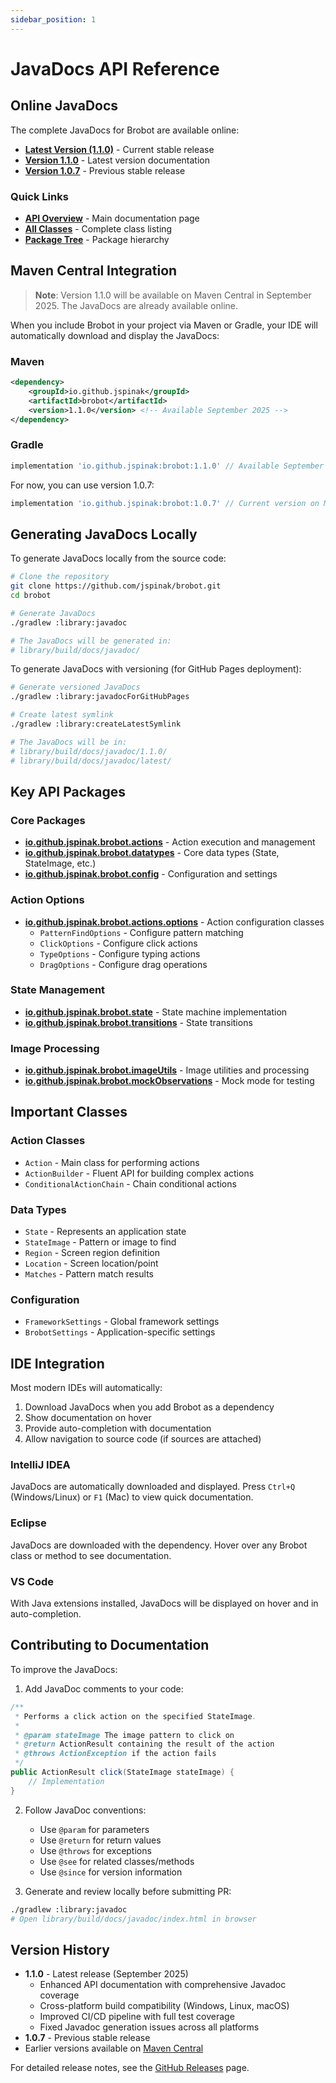 ```yaml
---
sidebar_position: 1
---
```


# JavaDocs API Reference

## Online JavaDocs

The complete JavaDocs for Brobot are available online:

- **[Latest Version (1.1.0)](https://jspinak.github.io/brobot/api/latest/)** - Current stable release
- **[Version 1.1.0](https://jspinak.github.io/brobot/api/1.1.0/)** - Latest version documentation
- **[Version 1.0.7](https://jspinak.github.io/brobot/api/1.0.7/)** - Previous stable release

### Quick Links
- **[API Overview](https://jspinak.github.io/brobot/api/latest/index.html)** - Main documentation page
- **[All Classes](https://jspinak.github.io/brobot/api/latest/allclasses-index.html)** - Complete class listing
- **[Package Tree](https://jspinak.github.io/brobot/api/latest/overview-tree.html)** - Package hierarchy

## Maven Central Integration

> **Note**: Version 1.1.0 will be available on Maven Central in September 2025. The JavaDocs are already available online.

When you include Brobot in your project via Maven or Gradle, your IDE will automatically download and display the JavaDocs:

### Maven
```xml
<dependency>
    <groupId>io.github.jspinak</groupId>
    <artifactId>brobot</artifactId>
    <version>1.1.0</version> <!-- Available September 2025 -->
</dependency>
```

### Gradle
```groovy
implementation 'io.github.jspinak:brobot:1.1.0' // Available September 2025
```

For now, you can use version 1.0.7:
```groovy
implementation 'io.github.jspinak:brobot:1.0.7' // Current version on Maven Central
```

## Generating JavaDocs Locally

To generate JavaDocs locally from the source code:

```bash
# Clone the repository
git clone https://github.com/jspinak/brobot.git
cd brobot

# Generate JavaDocs
./gradlew :library:javadoc

# The JavaDocs will be generated in:
# library/build/docs/javadoc/
```

To generate JavaDocs with versioning (for GitHub Pages deployment):

```bash
# Generate versioned JavaDocs
./gradlew :library:javadocForGitHubPages

# Create latest symlink
./gradlew :library:createLatestSymlink

# The JavaDocs will be in:
# library/build/docs/javadoc/1.1.0/
# library/build/docs/javadoc/latest/
```

## Key API Packages

### Core Packages

- **[io.github.jspinak.brobot.actions](https://jspinak.github.io/brobot/api/latest/io/github/jspinak/brobot/actions/package-summary.html)** - Action execution and management
- **[io.github.jspinak.brobot.datatypes](https://jspinak.github.io/brobot/api/latest/io/github/jspinak/brobot/datatypes/package-summary.html)** - Core data types (State, StateImage, etc.)
- **[io.github.jspinak.brobot.config](https://jspinak.github.io/brobot/api/latest/io/github/jspinak/brobot/config/package-summary.html)** - Configuration and settings

### Action Options

- **[io.github.jspinak.brobot.actions.options](https://jspinak.github.io/brobot/api/latest/io/github/jspinak/brobot/actions/options/package-summary.html)** - Action configuration classes
  - `PatternFindOptions` - Configure pattern matching
  - `ClickOptions` - Configure click actions
  - `TypeOptions` - Configure typing actions
  - `DragOptions` - Configure drag operations

### State Management

- **[io.github.jspinak.brobot.state](https://jspinak.github.io/brobot/api/latest/io/github/jspinak/brobot/state/package-summary.html)** - State machine implementation
- **[io.github.jspinak.brobot.transitions](https://jspinak.github.io/brobot/api/latest/io/github/jspinak/brobot/transitions/package-summary.html)** - State transitions

### Image Processing

- **[io.github.jspinak.brobot.imageUtils](https://jspinak.github.io/brobot/api/latest/io/github/jspinak/brobot/imageUtils/package-summary.html)** - Image utilities and processing
- **[io.github.jspinak.brobot.mockObservations](https://jspinak.github.io/brobot/api/latest/io/github/jspinak/brobot/mockObservations/package-summary.html)** - Mock mode for testing

## Important Classes

### Action Classes
- `Action` - Main class for performing actions
- `ActionBuilder` - Fluent API for building complex actions
- `ConditionalActionChain` - Chain conditional actions

### Data Types
- `State` - Represents an application state
- `StateImage` - Pattern or image to find
- `Region` - Screen region definition
- `Location` - Screen location/point
- `Matches` - Pattern match results

### Configuration
- `FrameworkSettings` - Global framework settings
- `BrobotSettings` - Application-specific settings

## IDE Integration

Most modern IDEs will automatically:
1. Download JavaDocs when you add Brobot as a dependency
2. Show documentation on hover
3. Provide auto-completion with documentation
4. Allow navigation to source code (if sources are attached)

### IntelliJ IDEA
JavaDocs are automatically downloaded and displayed. Press `Ctrl+Q` (Windows/Linux) or `F1` (Mac) to view quick documentation.

### Eclipse
JavaDocs are downloaded with the dependency. Hover over any Brobot class or method to see documentation.

### VS Code
With Java extensions installed, JavaDocs will be displayed on hover and in auto-completion.

## Contributing to Documentation

To improve the JavaDocs:

1. Add JavaDoc comments to your code:
```java
/**
 * Performs a click action on the specified StateImage.
 *
 * @param stateImage The image pattern to click on
 * @return ActionResult containing the result of the action
 * @throws ActionException if the action fails
 */
public ActionResult click(StateImage stateImage) {
    // Implementation
}
```

2. Follow JavaDoc conventions:
   - Use `@param` for parameters
   - Use `@return` for return values
   - Use `@throws` for exceptions
   - Use `@see` for related classes/methods
   - Use `@since` for version information

3. Generate and review locally before submitting PR:
```bash
./gradlew :library:javadoc
# Open library/build/docs/javadoc/index.html in browser
```

## Version History

- **1.1.0** - Latest release (September 2025)
  - Enhanced API documentation with comprehensive Javadoc coverage
  - Cross-platform build compatibility (Windows, Linux, macOS)
  - Improved CI/CD pipeline with full test coverage
  - Fixed Javadoc generation issues across all platforms
- **1.0.7** - Previous stable release
- Earlier versions available on [Maven Central](https://central.sonatype.com/artifact/io.github.jspinak/brobot/versions)

For detailed release notes, see the [GitHub Releases](https://github.com/jspinak/brobot/releases) page.